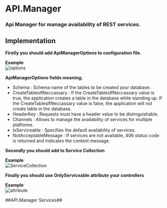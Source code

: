 # API.Manager
### Api Manager for manage availability of REST services.


## Implementation

**Firstly you should add ApiManagerOptions to configuration file.**

**Example**<br>
![options](https://user-images.githubusercontent.com/55300546/136687127-33800fc4-1313-4907-9501-36c0e7a8b5d0.PNG)

**ApiManagerOptions fields meaning;**

- Schema : Schema name of the tables to be created your database.
- CreateTablesIfNeccassary : If the CreateTablesIfNeccassary value is true, the application creates a table in the database while standing up. If the CreateTablesIfNeccassary value is false, the application will not create table in the database. 
- HeaderKey : Requests must have a header value to be distinguishable.
- Channels : Allows to manage the availability of services for multiple platforms.
- IsServiceable : Specifies the default availability of services.
- NotAcceptableMessage : If services are not available, 406 status code is returned and indicates the content message.


**Secondly you should add to Service Collection**

**Example**<br>
![ServiceCollection](https://user-images.githubusercontent.com/55300546/136687172-386f7e31-6443-4ad5-8609-a9164832cea9.PNG)


**Finally you should use OnlyServiceable attribute your controllers**

**Example**<br>
![attribute](https://user-images.githubusercontent.com/55300546/136688278-acbe01e5-ea5a-41d3-b4df-9e8b38476945.PNG)

##API.Manager Services##

